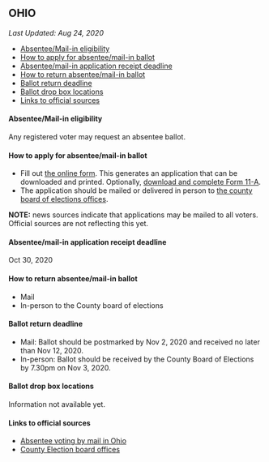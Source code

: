 ## OHIO

*Last Updated: Aug 24, 2020*

* [Absentee/Mail-in eligibility](#absenteemail-in-eligibility)
* [How to apply for absentee/mail-in ballot](#how-to-apply-for-absenteemail-in-ballot)
* [Absentee/mail-in application receipt deadline](#absenteemail-in-application-receipt-deadline)
* [How to return absentee/mail-in ballot](#how-to-return-absenteemail-in-ballot)
* [Ballot return deadline](#ballot-return-deadline)
* [Ballot drop box locations](#ballot-drop-box-locations)
* [Links to official sources](#links-to-official-sources)


#### Absentee/Mail-in eligibility
Any registered voter may request an absentee ballot.


#### How to apply for absentee/mail-in ballot
* Fill out [the online form](https://www.ohiosos.gov/elections/voters/absentee-ballot/). This generates an application that can be downloaded and printed. Optionally, [download and complete Form 11-A](https://www.ohiosos.gov/globalassets/elections/forms/11-a_english.pdf). 
* The application should be mailed or delivered in person to [the county board of elections offices](https://www.ohiosos.gov/elections/elections-officials/county-boards-of-elections-directory/).

**NOTE:** news sources indicate that applications may be mailed to all voters. Official sources are not reflecting this yet.


#### Absentee/mail-in application receipt deadline
Oct 30, 2020


#### How to return absentee/mail-in ballot
* Mail
* In-person to the County board of elections


#### Ballot return deadline
* Mail: Ballot should be postmarked by Nov 2, 2020 and received no later than Nov 12, 2020.
* In-person: Ballot should be received by the County Board of Elections by 7.30pm on Nov 3, 2020.


#### Ballot drop box locations
Information not available yet.


#### Links to official sources
* [Absentee voting by mail in Ohio](https://www.ohiosos.gov/elections/voters/absentee-voting/#byMail)
* [County Election board offices](https://www.ohiosos.gov/elections/elections-officials/county-boards-of-elections-directory/)

